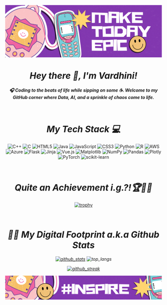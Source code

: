 <img src="https://github.com/vardhinii/vardhinii/blob/main/images/vardhinii_banner.png"/>
<div align="center">
  <h1><i>Hey there 👋, I'm Vardhini!</i></h1>
  <h4><i>🎧 Coding to the beats of life while sipping on some ☕. Welcome to my GitHub corner where Data, AI, and a sprinkle of chaos come to life.</i></h4>
</div>
<br/>

<div align="center">
<h1><i>My Tech Stack 💻</i></h1>
  
![C++](https://img.shields.io/badge/c++-%2300599C.svg?style=for-the-badge&logo=c%2B%2B&logoColor=white) ![C](https://img.shields.io/badge/c-%2300599C.svg?style=for-the-badge&logo=c&logoColor=white) ![HTML5](https://img.shields.io/badge/html5-%23E34F26.svg?style=for-the-badge&logo=html5&logoColor=white) ![Java](https://img.shields.io/badge/java-%23ED8B00.svg?style=for-the-badge&logo=openjdk&logoColor=white) ![JavaScript](https://img.shields.io/badge/javascript-%23323330.svg?style=for-the-badge&logo=javascript&logoColor=%23F7DF1E) ![CSS3](https://img.shields.io/badge/css3-%231572B6.svg?style=for-the-badge&logo=css3&logoColor=white) ![Python](https://img.shields.io/badge/python-3670A0?style=for-the-badge&logo=python&logoColor=ffdd54) ![R](https://img.shields.io/badge/r-%23276DC3.svg?style=for-the-badge&logo=r&logoColor=white) ![AWS](https://img.shields.io/badge/AWS-%23FF9900.svg?style=for-the-badge&logo=amazon-aws&logoColor=white) ![Azure](https://img.shields.io/badge/azure-%230072C6.svg?style=for-the-badge&logo=microsoftazure&logoColor=white) ![Flask](https://img.shields.io/badge/flask-%23000.svg?style=for-the-badge&logo=flask&logoColor=white) ![Jinja](https://img.shields.io/badge/jinja-white.svg?style=for-the-badge&logo=jinja&logoColor=black) ![Vue.js](https://img.shields.io/badge/vue.js-%2335495e.svg?style=for-the-badge&logo=vuedotjs&logoColor=%234FC08D) ![Matplotlib](https://img.shields.io/badge/Matplotlib-%23ffffff.svg?style=for-the-badge&logo=Matplotlib&logoColor=black) ![NumPy](https://img.shields.io/badge/numpy-%23013243.svg?style=for-the-badge&logo=numpy&logoColor=white) ![Pandas](https://img.shields.io/badge/pandas-%23150458.svg?style=for-the-badge&logo=pandas&logoColor=white) ![Plotly](https://img.shields.io/badge/Plotly-%233F4F75.svg?style=for-the-badge&logo=plotly&logoColor=white) ![PyTorch](https://img.shields.io/badge/PyTorch-%23EE4C2C.svg?style=for-the-badge&logo=PyTorch&logoColor=white) ![scikit-learn](https://img.shields.io/badge/scikit--learn-%23F7931E.svg?style=for-the-badge&logo=scikit-learn&logoColor=white)

</div>
<br/>
<div align="center">
<h1><i>Quite an Achievement i.g.?!🏆😶‍🌫️ </i></h1>
  
[![trophy](https://github-profile-trophy.vercel.app/?username=vardhinii&theme=discord&margin-w=15&title=-Reviews&no-bg=true)](https://github.com/vardhinii)

</div> 
<br/>
<div align="center">
<h1><i>👣✨ My Digital Footprint a.k.a Github Stats</h1>

[![github_stats](https://github-readme-stats.vercel.app/api?username=vardhinii&theme=tokyonight&show_icons=true&bg_color=00000000)](https://github.com/vardhinii)
<img height=195 src="https://github-readme-stats.vercel.app/api/top-langs/?username=vardhinii&theme=tokyonight&hide_border=false&include_all_commits=true&count_private=true&layout=compact&bg_color=00000000" alt="top_langs" />
</a>
<!--
![top_langs](https://github-readme-stats.vercel.app/api/top-langs/?username=vardhinii&theme=tokyonight&hide_border=false&include_all_commits=true&count_private=true&layout=compact&bg_color=00000000&card_width=400&height=195)
-->

[![github_streak](https://streak-stats.demolab.com?user=vardhinii&theme=tokyonight-duo&card_width=830&ring=EB5454&fire=EB5454)](https://git.io/streak-stats)
  
</div>

<img src="https://github.com/vardhinii/vardhinii/blob/main/images/vardhinii_footer.png"/>
<!--
vardhinii/vardhinii is a ✨ special ✨ repository because its `README.md` (this file) appears on your GitHub profile.
You can click the Preview link to take a look at your changes.
--->
